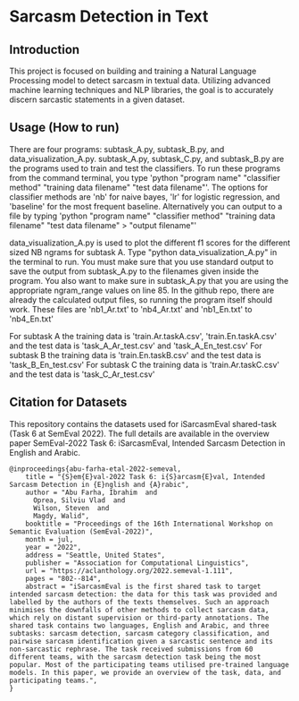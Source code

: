 # Sarcasm Detection in Text
## Introduction
This project is focused on building and training a Natural Language Processing model to detect sarcasm in textual data. Utilizing advanced machine learning techniques and NLP libraries, the goal is to accurately discern sarcastic statements in a given dataset.

## Usage (How to run)
There are four programs: subtask_A.py, subtask_B.py, and data_visualization_A.py. subtask_A.py, subtask_C.py, and subtask_B.py are the programs used to train and
test the classifiers. To run these programs from the command terminal, you type 
'python "program name" "classifier method" "training data filename" "test data filename"'. The options for classifier methods are 'nb' for naive bayes,
'lr' for logistic regression, and 'baseline' for the most frequent baseline. Alternatively you can output to a file by typing
'python "program name" "classifier method" "training data filename" "test data filename" > "output filename"'

data_visualization_A.py is used to plot the different f1 scores for the different sized NB ngrams for subtask A. Type "python data_visualization_A.py" in the 
terminal to run. You must make sure that you use standard output to save the output
from subtask_A.py to the filenames given inside the program. You also want to make sure in subtask_A.py that you are using the appropriate ngram_range values on 
line 85. In the github repo, there are already the calculated output files, so running the program itself should work. 
These files are 'nb1_Ar.txt' to 'nb4_Ar.txt' and 'nb1_En.txt' to 'nb4_En.txt'

For subtask A the training data is 'train.Ar.taskA.csv', 'train.En.taskA.csv' and the test data is 'task_A_Ar_test.csv' and 'task_A_En_test.csv'
For subtask B the training data is 'train.En.taskB.csv' and the test data is 'task_B_En_test.csv'
For subtask C the training data is 'train.Ar.taskC.csv' and the test data is 'task_C_Ar_test.csv'

## Citation for Datasets
This repository contains the datasets used for iSarcasmEval shared-task (Task 6 at SemEval 2022). The full details are available in the overview paper SemEval-2022 Task 6: iSarcasmEval, Intended Sarcasm Detection in English and Arabic.
```
@inproceedings{abu-farha-etal-2022-semeval,
    title = "{S}em{E}val-2022 Task 6: i{S}arcasm{E}val, Intended Sarcasm Detection in {E}nglish and {A}rabic",
    author = "Abu Farha, Ibrahim  and
      Oprea, Silviu Vlad  and
      Wilson, Steven  and
      Magdy, Walid",
    booktitle = "Proceedings of the 16th International Workshop on Semantic Evaluation (SemEval-2022)",
    month = jul,
    year = "2022",
    address = "Seattle, United States",
    publisher = "Association for Computational Linguistics",
    url = "https://aclanthology.org/2022.semeval-1.111",
    pages = "802--814",
    abstract = "iSarcasmEval is the first shared task to target intended sarcasm detection: the data for this task was provided and labelled by the authors of the texts themselves. Such an approach minimises the downfalls of other methods to collect sarcasm data, which rely on distant supervision or third-party annotations. The shared task contains two languages, English and Arabic, and three subtasks: sarcasm detection, sarcasm category classification, and pairwise sarcasm identification given a sarcastic sentence and its non-sarcastic rephrase. The task received submissions from 60 different teams, with the sarcasm detection task being the most popular. Most of the participating teams utilised pre-trained language models. In this paper, we provide an overview of the task, data, and participating teams.",
}
```


